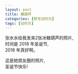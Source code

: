 ```yaml
---
layout: post
title: 糖葫芦
categories: [默写旧时光]
tags: [旧时光]
---
```

张水水给我发来2张冰糖葫芦的照片,     
时间是 2018 年圣诞节,  
2018 年真好啊。

这是她朋友圈的照片,   
圣诞节快乐!
